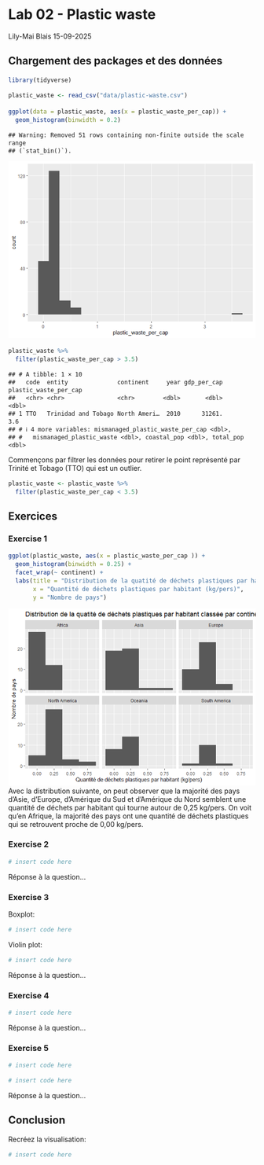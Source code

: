 Lab 02 - Plastic waste
================
Lily-Mai Blais
15-09-2025

## Chargement des packages et des données

``` r
library(tidyverse) 
```

``` r
plastic_waste <- read_csv("data/plastic-waste.csv")

ggplot(data = plastic_waste, aes(x = plastic_waste_per_cap)) +
  geom_histogram(binwidth = 0.2)
```

    ## Warning: Removed 51 rows containing non-finite outside the scale range
    ## (`stat_bin()`).

![](lab-02_files/figure-gfm/load-data-1.png)<!-- -->

``` r
plastic_waste %>%
  filter(plastic_waste_per_cap > 3.5)
```

    ## # A tibble: 1 × 10
    ##   code  entity              continent     year gdp_per_cap plastic_waste_per_cap
    ##   <chr> <chr>               <chr>        <dbl>       <dbl>                 <dbl>
    ## 1 TTO   Trinidad and Tobago North Ameri…  2010      31261.                   3.6
    ## # ℹ 4 more variables: mismanaged_plastic_waste_per_cap <dbl>,
    ## #   mismanaged_plastic_waste <dbl>, coastal_pop <dbl>, total_pop <dbl>

Commençons par filtrer les données pour retirer le point représenté par
Trinité et Tobago (TTO) qui est un outlier.

``` r
plastic_waste <- plastic_waste %>%
  filter(plastic_waste_per_cap < 3.5)
```

## Exercices

### Exercise 1

``` r
ggplot(plastic_waste, aes(x = plastic_waste_per_cap )) +
  geom_histogram(binwidth = 0.25) +
  facet_wrap(~ continent) +
  labs(title = "Distribution de la quatité de déchets plastiques par habitant classée par continent",
       x = "Quantité de déchets plastiques par habitant (kg/pers)",
       y = "Nombre de pays") 
```

![](lab-02_files/figure-gfm/plastic-waste-continent-1.png)<!-- --> Avec
la distribution suivante, on peut observer que la majorité des pays
d’Asie, d’Europe, d’Amérique du Sud et d’Amérique du Nord semblent une
quantité de déchets par habitant qui tourne autour de 0,25 kg/pers. On
voit qu’en Afrique, la majorité des pays ont une quantité de déchets
plastiques qui se retrouvent proche de 0,00 kg/pers.

### Exercise 2

``` r
# insert code here
```

Réponse à la question…

### Exercise 3

Boxplot:

``` r
# insert code here
```

Violin plot:

``` r
# insert code here
```

Réponse à la question…

### Exercise 4

``` r
# insert code here
```

Réponse à la question…

### Exercise 5

``` r
# insert code here
```

``` r
# insert code here
```

Réponse à la question…

## Conclusion

Recréez la visualisation:

``` r
# insert code here
```
